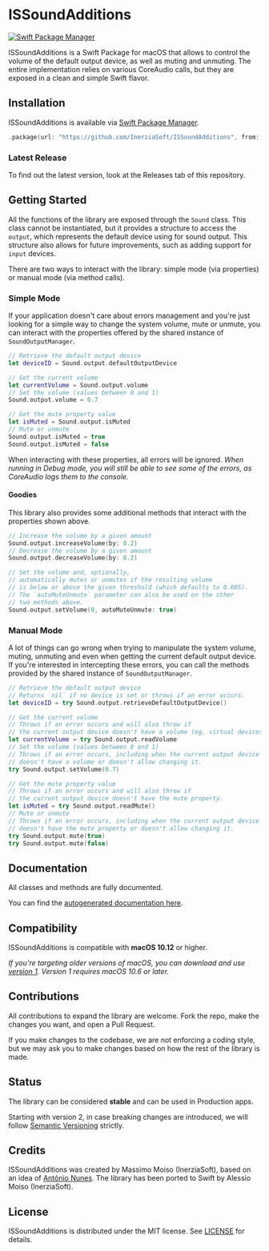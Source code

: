 # ISSoundAdditions

<a href="https://swift.org/package-manager">
  <img src="https://img.shields.io/badge/spm-compatible-brightgreen.svg?style=flat" alt="Swift Package Manager" />
</a>

ISSoundAdditions is a Swift Package for macOS that allows to control the volume of the default output device, as well as muting and unmuting. The entire implementation relies on various CoreAudio calls, but they are exposed in a clean and simple Swift flavor.

## Installation
ISSoundAdditions is available via [Swift Package Manager](https://swift.org/package-manager).

```swift
.package(url: "https://github.com/InerziaSoft/ISSoundAdditions", from: "<see GitHub releases>")
```

### Latest Release
To find out the latest version, look at the Releases tab of this repository.

## Getting Started
All the functions of the library are exposed through the `Sound` class. This class cannot be instantiated, but it provides a structure to access the `output`, which represents the default device using for sound output. This structure also allows for future improvements, such as adding support for `input` devices.

There are two ways to interact with the library: simple mode (via properties) or manual mode (via method calls).

### Simple Mode
If your application doesn't care about errors management and you're just looking for a simple way to change the system volume, mute or unmute, you can interact with the properties offered by the shared instance of `SoundOutputManager`.

```swift
// Retrieve the default output device
let deviceID = Sound.output.defaultOutputDevice

// Get the current volume
let currentVolume = Sound.output.volume
// Set the volume (values between 0 and 1)
Sound.output.volume = 0.7

// Get the mute property value
let isMuted = Sound.output.isMuted
// Mute or unmute
Sound.output.isMuted = true
Sound.output.isMuted = false
```

When interacting with these properties, all errors will be ignored. _When running in Debug mode, you will still be able to see some of the errors, as CoreAudio logs them to the console._

#### Goodies
This library also provides some additional methods that interact with the properties shown above.

```swift
// Increase the volume by a given amount
Sound.output.increaseVolume(by: 0.2)
// Decrease the volume by a given amount
Sound.output.decreaseVolume(by: 0.2)

// Set the volume and, optionally,
// automatically mutes or unmutes if the resulting volume
// is below or above the given threshold (which defaults to 0.005).
// The `autoMuteUnmute` parameter can also be used on the other
// two methods above.
Sound.output.setVolume(0, autoMuteUnmute: true)
```

### Manual Mode
A lot of things can go wrong when trying to manipulate the system volume, muting, unmuting and even when getting the current default output device. If you're interested in intercepting these errors, you can call the methods provided by the shared instance of `SoundOutputManager`.

```swift
// Retrieve the default output device
// Returns `nil` if no device is set or throws if an error occurs.
let deviceID = try Sound.output.retrieveDefaultOutputDevice()

// Get the current volume
// Throws if an error occurs and will also throw if
// the current output device doesn't have a volume (eg. virtual devices)
let currentVolume = try Sound.output.readVolume
// Set the volume (values between 0 and 1)
// Throws if an error occurs, including when the current output device
// doesn't have a volume or doesn't allow changing it.
try Sound.output.setVolume(0.7)

// Get the mute property value
// Throws if an error occurs and will also throw if
// the current output device doesn't have the mute property.
let isMuted = try Sound.output.readMute()
// Mute or unmute
// Throws if an error occurs, including when the current output device
// doesn't have the mute property or doesn't allow changing it.
try Sound.output.mute(true)
try Sound.output.mute(false)
```

## Documentation
All classes and methods are fully documented.

You can find the [autogenerated documentation here](http://inerziasoft.github.io/ISSoundAdditions/).

## Compatibility
ISSoundAdditions is compatible with **macOS 10.12** or higher.

*If you're targeting older versions of macOS, you can download and use [version 1](https://github.com/InerziaSoft/ISSoundAdditions/releases/tag/v1.2.0). Version 1 requires macOS 10.6 or later.*

## Contributions
All contributions to expand the library are welcome. Fork the repo, make the changes you want, and open a Pull Request.

If you make changes to the codebase, we are not enforcing a coding style, but we may ask you to make changes based on how the rest of the library is made.

## Status
The library can be considered **stable** and can be used in Production apps.

Starting with version 2, in case breaking changes are introduced, we will follow [Semantic Versioning](https://semver.org/) strictly.

## Credits
ISSoundAdditions was created by Massimo Moiso (InerziaSoft), based on an idea of [António Nunes](https://github.com/SintraWorks). The library has been ported to Swift by Alessio Moiso (InerziaSoft).

## License
ISSoundAdditions is distributed under the MIT license. See [LICENSE](https://github.com/InerziaSoft/ISSoundAdditions/blob/master/LICENSE) for details.

